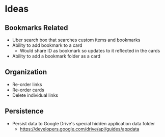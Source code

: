 # Ideas

## Bookmarks Related
* Uber search box that searches custom items and bookmarks
* Ability to add bookmark to a card
  * Would share ID as bookmark so updates to it reflected in the cards
* Ability to add a bookmark folder as a card

## Organization
* Re-order links
* Re-order cards
* Delete individual links

## Persistence
* Persist data to Google Drive's special hidden application data folder
  * https://developers.google.com/drive/api/guides/appdata
